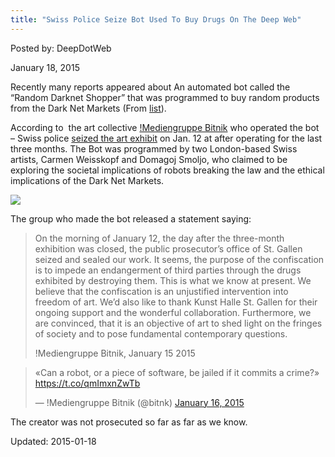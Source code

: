 ```yaml
---
title: "Swiss Police Seize Bot Used To Buy Drugs On The Deep Web"
---
```


Posted by: DeepDotWeb 

<span>January 18, 2015</span>



<p>Recently many reports appeared about An automated bot called the &#8220;Random Darknet Shopper&#8221; that was programmed to buy random products from the Dark Net Markets (From <a href="#">list</a>).</p>
<p>According to  the art collective <a href="https://wwwwwwwwwwwwwwwwwwwwww.bitnik.org/">!Mediengruppe Bitnik</a> who operated the bot &#8211; Swiss police <a href="https://wwwwwwwwwwwwwwwwwwwwww.bitnik.org/r/2015-01-15-statement/" target="_blank" rel="nofollow">seized the art exhibit</a> on Jan. 12 at after operating for the last three months. The Bot was programmed by two London-based Swiss artists, Carmen Weisskopf and Domagoj Smoljo, who claimed to be exploring the societal implications of robots breaking the law and the ethical implications of the Dark Net Markets.</p>

<img src="https://G-I-R.github.io/deepdotweb/imgs/2015/01/607cc77b46cfb7488ceb1c474f7e1.jpg">

<p>The group who made the bot released a statement saying:</p>
<blockquote><p>On the morning of January 12, the day after the three-month exhibition was closed, the public prosecutor&#8217;s office of St. Gallen seized and sealed our work. It seems, the purpose of the confiscation is to impede an endangerment of third parties through the drugs exhibited by destroying them. This is what we know at present. We believe that the confiscation is an unjustified intervention into freedom of art. We&#8217;d also like to thank Kunst Halle St. Gallen for their ongoing support and the wonderful collaboration. Furthermore, we are convinced, that it is an objective of art to shed light on the fringes of society and to pose fundamental contemporary questions.</p>
<p>!Mediengruppe Bitnik, January 15 2015</p></blockquote>
<blockquote class="twitter-tweet" width="550">
<p>«Can a robot, or a piece of software, be jailed if it commits a crime?» <a href="https://t.co/qmImxnZwTb">https://t.co/qmImxnZwTb</a></p>
<p>&mdash; !Mediengruppe Bitnik (@bitnk) <a href="https://twitter.com/bitnk/status/556050086531440640">January 16, 2015</a></p></blockquote>
<p><script async src="//platform.twitter.com/widgets.js" charset="utf-8"></script></p>
<p>The creator was not prosecuted so far as far as we know.</p>

Updated: 2015-01-18

